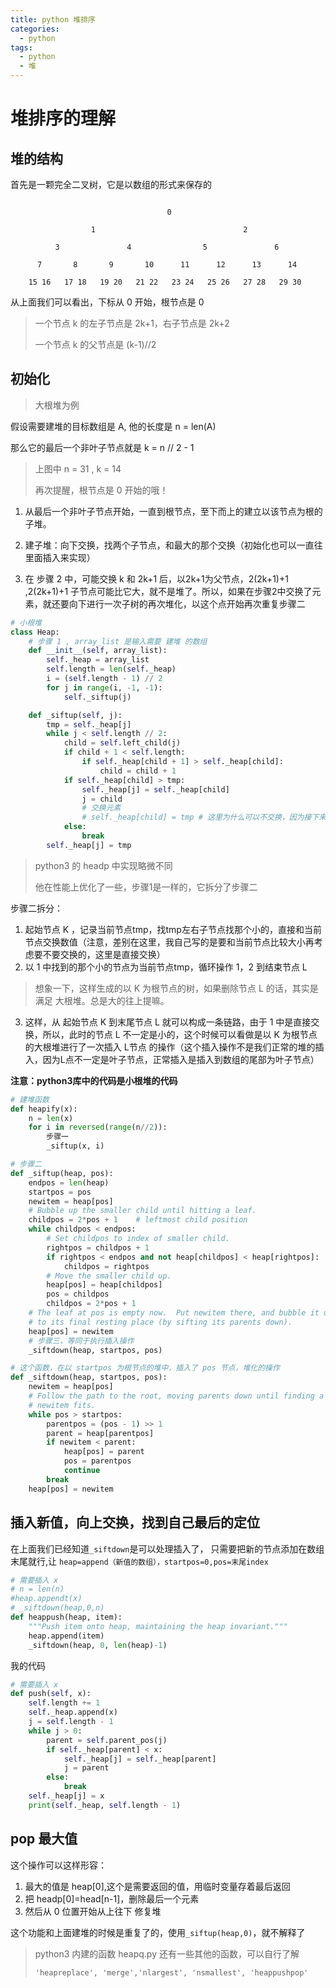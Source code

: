 ```yaml
---
title: python 堆排序
categories:
  - python
tags:
  - python
  - 堆
---
```

# 堆排序的理解

## 堆的结构

首先是一颗完全二叉树，它是以数组的形式来保存的

```pydocstring

                                   0

                  1                                 2

          3               4                5               6

      7       8       9       10      11      12      13      14

    15 16   17 18   19 20   21 22   23 24   25 26   27 28   29 30
```

从上面我们可以看出，下标从 0 开始，根节点是 0
> 一个节点 k 的左子节点是 2k+1，右子节点是 2k+2
>
> 一个节点 k 的父节点是 (k-1)//2

## 初始化

> 大根堆为例

假设需要建堆的目标数组是 A, 他的长度是 n = len(A)

那么它的最后一个非叶子节点就是 k = n // 2 - 1

> 上图中 n = 31 , k = 14
>
> 再次提醒，根节点是 0 开始的哦！

1. 从最后一个非叶子节点开始，一直到根节点，至下而上的建立以该节点为根的子堆。

2. 建子堆：向下交换，找两个子节点，和最大的那个交换（初始化也可以一直往里面插入来实现）

3. 在 步骤 2 中，可能交换 k 和 2k+1 后，以2k+1为父节点，2(2k+1)+1 ,2(2k+1)+1 子节点可能比它大，就不是堆了。所以，如果在步骤2中交换了元素，就还要向下进行一次子树的再次堆化，以这个点开始再次重复步骤二

```python
# 小根堆
class Heap:
    # 步骤 1 , array_list 是输入需要 建堆 的数组
    def __init__(self, array_list):
        self._heap = array_list
        self.length = len(self._heap)
        i = (self.length - 1) // 2
        for j in range(i, -1, -1):
            self._siftup(j)

    def _siftup(self, j):
        tmp = self._heap[j]
        while j < self.length // 2:
            child = self.left_child(j)
            if child + 1 < self.length:
                if self._heap[child + 1] > self._heap[child]:
                    child = child + 1
            if self._heap[child] > tmp:
                self._heap[j] = self._heap[child]
                j = child
                # 交换元素
                # self._heap[child] = tmp # 这里为什么可以不交换，因为接下来还是和tmp比较，我们的目的是确定tmp的值最后放在哪个位置，也就是一直循环下去，到那里不交换了或者到结尾了
            else:
                break
        self._heap[j] = tmp
```

> python3 的 headp 中实现略微不同
>
> 他在性能上优化了一些，步骤1是一样的，它拆分了步骤二

步骤二拆分：
1. 起始节点 K ，记录当前节点tmp，找tmp左右子节点找那个小的，直接和当前节点交换数值（注意，差别在这里，我自己写的是要和当前节点比较大小再考虑要不要交换的，这里是直接交换）
2. 以 1 中找到的那个小的节点为当前节点tmp，循环操作 1，2 到结束节点 L
> 想象一下，这样生成的以 K 为根节点的树，如果删除节点 L 的话，其实是满足 大根堆。总是大的往上提嘛。
3. 这样，从 起始节点 K 到末尾节点 L 就可以构成一条链路，由于 1 中是直接交换，所以，此时的节点 L 不一定是小的，这个时候可以看做是以 K 为根节点的大根堆进行了一次插入 L节点 的操作（这个插入操作不是我们正常的堆的插入，因为L点不一定是叶子节点，正常插入是插入到数组的尾部为叶子节点）

**注意：python3库中的代码是小根堆的代码**

```python
# 建堆函数
def heapify(x):
    n = len(x)
    for i in reversed(range(n//2)):
        步骤一
        _siftup(x, i)

# 步骤二
def _siftup(heap, pos):
    endpos = len(heap)
    startpos = pos
    newitem = heap[pos]
    # Bubble up the smaller child until hitting a leaf.
    childpos = 2*pos + 1    # leftmost child position
    while childpos < endpos:
        # Set childpos to index of smaller child.
        rightpos = childpos + 1
        if rightpos < endpos and not heap[childpos] < heap[rightpos]:
            childpos = rightpos
        # Move the smaller child up.
        heap[pos] = heap[childpos]
        pos = childpos
        childpos = 2*pos + 1
    # The leaf at pos is empty now.  Put newitem there, and bubble it up
    # to its final resting place (by sifting its parents down).
    heap[pos] = newitem
    # 步骤三，等同于执行插入操作
    _siftdown(heap, startpos, pos)

# 这个函数，在以 startpos 为根节点的堆中，插入了 pos 节点，堆化的操作
def _siftdown(heap, startpos, pos):
    newitem = heap[pos]
    # Follow the path to the root, moving parents down until finding a place
    # newitem fits.
    while pos > startpos:
        parentpos = (pos - 1) >> 1
        parent = heap[parentpos]
        if newitem < parent:
            heap[pos] = parent
            pos = parentpos
            continue
        break
    heap[pos] = newitem
```

## 插入新值，向上交换，找到自己最后的定位
在上面我们已经知道`_siftdown`是可以处理插入了，
只需要把新的节点添加在数组末尾就行,让 `heap=append（新值的数组），startpos=0,pos=末尾index`
```python
# 需要插入 x
# n = len(n)
#heap.appendt(x)
# _siftdown(heap,0,n)
def heappush(heap, item):
    """Push item onto heap, maintaining the heap invariant."""
    heap.append(item)
    _siftdown(heap, 0, len(heap)-1)
```
我的代码
```python
# 需要插入 x
def push(self, x):
    self.length += 1
    self._heap.append(x)
    j = self.length - 1
    while j > 0:
        parent = self.parent_pos(j)
        if self._heap[parent] < x:
            self._heap[j] = self._heap[parent]
            j = parent
        else:
            break
    self._heap[j] = x
    print(self._heap, self.length - 1)
```
## pop 最大值
这个操作可以这样形容：
1. 最大的值是 heap[0],这个是需要返回的值，用临时变量存着最后返回
2. 把 headp[0]=head[n-1]，删除最后一个元素
3. 然后从 0 位置开始从上往下 修复堆

这个功能和上面建堆的时候是重复了的，使用`_siftup(heap,0)`，就不解释了

> python3 内建的函数 heapq.py 还有一些其他的函数，可以自行了解
>
> `'heapreplace', 'merge','nlargest', 'nsmallest', 'heappushpop'`


